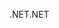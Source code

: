 <span data-ttu-id="f7d9f-101">.NET</span><span class="sxs-lookup"><span data-stu-id="f7d9f-101">.NET</span></span>